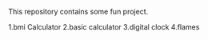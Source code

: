
This repository contains some fun project.

  1.bmi Calculator
  2.basic calculator
  3.digital clock 
  4.flames
